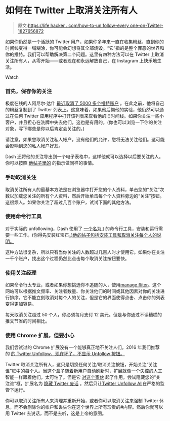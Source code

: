 # 如何在 Twitter 上取消关注所有人

> 原文:[https://life hacker . com/how-to-un follow-every one-on-Twitter-1827656872](https://lifehacker.com/how-to-unfollow-everyone-on-twitter-1827656872)

如果你仍然是一个活跃的 Twitter 用户，如果你多年来一直在收集粉丝，直到你的时间线变得一塌糊涂，你可能会幻想将其全部烧毁。“它”指的是整个罪恶的世界和你的推特。我们可以帮助解决第二个问题。这里有四种方法可以在 Twitter 上取消关注所有人，从零开始——或者现在和永远解放自己，在 Instagram 上快乐地生活。

Watch

### 首先，保存你的关注

极度在线的人阿尼尔·达什 [最近取消了 5000 多个推特账户](https://anildash.com/2018/07/13/unfollowing-everybody/) 。在此之前，他将自己的粉丝复制到了 Twitter 列表上。这意味着，如果他后悔他的实验，他仍然可以通过在任何 Twitter 应用程序中打开该列表来查看他的旧时间线。如果你关注一些小客户，并且担心在洗牌中失去他们，这也是有用的。(你也可以浏览一下你的关注对象，写下哪些是你以后肯定会关注的。)

请注意，如果您取消关注私人帐户，没有他们的允许，您将无法关注他们。这可能会影响到您的私人帐户好友。

Dash 还将他的关注导出到一个电子表格中，这样他就可以选择以后要关注的人。你可以按照 [他帖子里的](https://anildash.com/2018/07/13/unfollowing-everybody/) 的指示做同样的事情。

### 手动取消关注

取消关注所有人的最基本方法是在浏览器中打开您的个人资料，单击您的“关注”次数以加载您关注的所有个人资料，然后开始单击每个个人资料旁边的“关注”按钮。这很烦人。如果你关注了超过几百个账户，试试下面的其他方法。

### 使用命令行工具

对于实际的 unfollowing，Dash 使用了 [一个名为 t](https://github.com/sferik/t) 的命令行工具，安装和运行需要一些工作。(你得先安装红宝石[。)他的帖子包括安装工具和取消关注每个人的说明。](https://www.ruby-lang.org/en/downloads/)

这种方法很复杂，所以只有当你关注的人数超过几百人时才使用它。如果你在关注一千个账户，找出这个过程仍然比点击每个取消关注按钮要快。

### 使用关注经理

如果命令行太专业，或者如果你想挑选你不追随的人，使用[manage fliter](https://www.manageflitter.com/)。这个网站可以根据推文频率、关注者数量、你关注他们的时间或其他因素对你的关注进行排序。它不能立刻取消对每个人的关注，但是它的界面使得点击、点击你的列表变得更加容易。

每天取消关注超过 50 个人，你必须每月支付 12 美元。但是与你通过不读糟糕的推文节省的时间相比。

### 使用 Chrome 扩展，但要小心

我们尝试过的 Chrome 扩展没有一个能够真正地不关注人们。2016 年我们推荐 的 [的 Twitter Unfollow，现在坏了，不显示 Unfollow 按钮。](https://lifehacker.com/unfollow-everyone-on-twitter-with-just-one-click-1789608334)

Twitter 取消关注所有人，这只是切换任何关注/取消关注按钮，开始关注“关注谁”框中的每个人。当这个盒子随着新用户自动刷新时，扩展就像一个失控的人工智能一样跟着他们。太可怕了。但是它 [对这个家伙](https://wersm.com/unfollow-everyone-on-twitter/) 起了作用。尝试隐藏您的“关注谁”框，扩展名为 [隐藏 Twitter 废话](https://chrome.google.com/webstore/detail/hide-twitter-guff/ebjehgoicideedhhnfjhfaidlpdhofod) 。然后只让[Twitter Unfollow All](https://chrome.google.com/webstore/detail/twitter-unfollow-all/gnljhgbcmacopdfedmiaccgfijmnfppo?hl=en-US)在严格的监管下运行。

你可以取消关注所有人来清理并重新开始，或者你可以取消关注来强制 Twitter 休息，而不会删除你的帐户和丢失你在这个世界上所有珍贵的#内容。然后你就可以用 Twitter 去说话，而不是去听，这是上帝的意图。